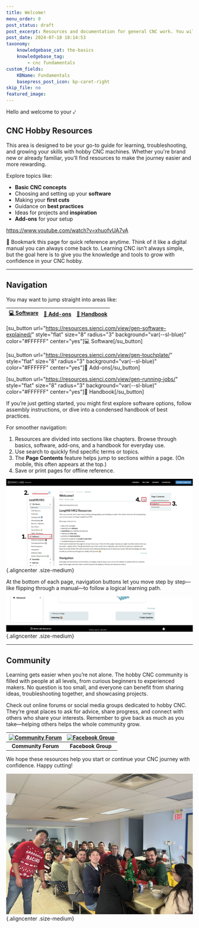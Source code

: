 ```yaml
---
title: Welcome!
menu_order: 0
post_status: draft
post_excerpt: Resources and documentation for general CNC work. You will find info about routers, software, end mills, add ons, and more  - everything you need to get started.
post_date: 2024-07-18 18:14:53
taxonomy:
    knowledgebase_cat: the-basics
    knowledgebase_tag:
        - cnc fundamentals
custom_fields:
    KBName: Fundamentals
    basepress_post_icon: bp-caret-right
skip_file: no
featured_image: 
---
```


Hello and welcome to your ⤦

## CNC Hobby Resources

This area is designed to be your go-to guide for learning, troubleshooting, and growing your skills with hobby CNC machines. Whether you're brand new or already familiar, you’ll find resources to make the journey easier and more rewarding.

Explore topics like:

- **Basic CNC concepts**  
- Choosing and setting up your **software**
- Making your **first cuts**  
- Guidance on **best practices**  
- Ideas for projects and **inspiration**  
- **Add-ons** for your setup  

https://www.youtube.com/watch?v=xhuofvUA7vA

📌 Bookmark this page for quick reference anytime. Think of it like a digital manual you can always come back to. Learning CNC isn’t always simple, but the goal here is to give you the knowledge and tools to grow with confidence in your CNC hobby.

---

## Navigation

You may want to jump straight into areas like:

| [💻 Software](https://resources.sienci.com/view/gen-software-explained/) | [🔧 Add-ons](https://resources.sienci.com/view/gen-touchplate/) | [📔 Handbook](https://resources.sienci.com/view/gen-running-jobs/) |
| :----------------------------------------------------------------------: | :-----------------------------------------------------------: | :-----------------------------------------------------------------: |

\[su\_button url="https://resources.sienci.com/view/gen-software-explained/" style="flat" size="8" radius="3" background="var(--sl-blue)" color="#FFFFFF" center="yes"\]💻 Software\[/su\_button\]

\[su\_button url="https://resources.sienci.com/view/gen-touchplate/" style="flat" size="8" radius="3" background="var(--sl-blue)" color="#FFFFFF" center="yes"\]🔧 Add-ons\[/su\_button\]

\[su\_button url="https://resources.sienci.com/view/gen-running-jobs/" style="flat" size="8" radius="3" background="var(--sl-blue)" color="#FFFFFF" center="yes"\]📔 Handbook\[/su\_button\]

If you’re just getting started, you might first explore software options, follow assembly instructions, or dive into a condensed handbook of best practices.

For smoother navigation:

1. Resources are divided into sections like chapters. Browse through basics, software, add-ons, and a handbook for everyday use.  
2. Use search to quickly find specific terms or topics.  
3. The **Page Contents** feature helps jump to sections within a page. (On mobile, this often appears at the top.)  
4. Save or print pages for offline reference.  

![](/_images/_lmmk2/_the-basics/lmk2_welcome_navigation.jpg){.aligncenter .size-medium}

At the bottom of each page, navigation buttons let you move step by step—like flipping through a manual—to follow a logical learning path.

![](/_images/_lmmk2/_the-basics/lmk2_welcome_navigation2.jpg){.aligncenter .size-medium}

---

## Community

Learning gets easier when you’re not alone. The hobby CNC community is filled with people at all levels, from curious beginners to experienced makers. No question is too small, and everyone can benefit from sharing ideas, troubleshooting together, and showcasing projects.

Check out online forums or social media groups dedicated to hobby CNC. They’re great places to ask for advice, share progress, and connect with others who share your interests. Remember to give back as much as you take—helping others helps the whole community grow.

| [![Community Forum](https://resources.sienci.com/wp-content/uploads/2021/06/Icon2-scaled-1.jpg)](https://forum.sienci.com/) | [![Facebook Group](https://resources.sienci.com/wp-content/uploads/2021/06/Icon1-scaled-1.jpg)](https://www.facebook.com/groups/mill.one/) |
| :--------------------------------------------------------------------------------------------------------------------------: | :---------------------------------------------------------------------------------------------------------------------------------------: |
| **Community Forum**                                                                                                          | **Facebook Group**                                                                                                                       |

We hope these resources help you start or continue your CNC journey with confidence. Happy cutting!

![](/_images/_lmmk2/_the-basics/lmk2_welcome_team.jpg){.aligncenter .size-medium}
